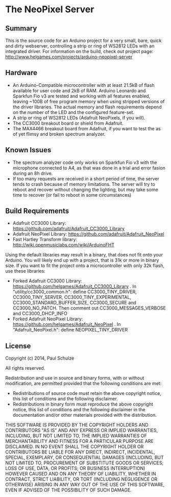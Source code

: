 The NeoPixel Server
===================

## Summary
This is the source code for an Arduino project for a very small, bare, quick and dirty webserver, controlling
a strip or ring of WS2812 LEDs with an integrated driver. For information on the build, check out project page: http://www.helgames.com/projects/arduino-neopixel-server

## Hardware
* An Arduino-Compatible microcontroller with at least 21.5kB of flash available for user code and 2kB of RAM. Arduino Leonardo and Sparkfun Fio v3 are tested and working with all features enabled, leaving ~100B of free program memory when using stripped versions of the driver libraries. The actual memory and flash requirements depend on the number of the LED and the configured feature-set.
* A strip or ring of WS2812 LEDs (Adafruit NeoPixels, if you will).
* The CC3000 breakout board or shield from Adafruit.
* The MAX4466 breakout board from Adafruit, if you want to test the as of yet flimsy and broken spectrum analyzer.

## Known Issues
* The spectrum analyzer code only works on Sparkfun Fio v3 with the microphone connected to A4, as that was done in a trial and error fasion during an 8h drive.
* If too many requests are received in a short period of time, the server tends to crash because of memory limitations. The server will try to reboot and recover without changing the lighting, but may take some time to recover (or fail to reboot in some circumstances)

## Build Requirements
* Adafruit CC3000 Library: https://github.com/adafruit/Adafruit_CC3000_Library
* Adafruit NeoPixel Library: https://github.com/adafruit/Adafruit_NeoPixel
* Fast Hartley Transform library: http://wiki.openmusiclabs.com/wiki/ArduinoFHT

Using the default libraries may result in a binary, that does not fit onto your Arduino. You will
likely end up with a project, that is 31k or more in binary size. If you want to fit the project
onto a microcontroller with only 32k flash, use these libraries:
* Forked Adafruit CC3000 Library: https://github.com/helgames/Adafruit_CC3000_Library . In "utility/cc3000_common.h": define CC3000_TINY_DRIVER, CC3000_TINY_SERVER, CC3000_TINY_EXPERIMENTAL, CC3000_STANDARD_BUFFER_SIZE, CC3000_SECURE and CC3000_NO_PATCH. Then comment out CC3000_MESSAGES_VERBOSE and CC3000_DHCP_INFO
* Forked Adafruit NeoPixel Library: https://github.com/helgames/Adafruit_NeoPixel . In "Adafruit_NeoPixel.h": define NEOPIXEL_TINY_DRIVER

## License
Copyright (c) 2014, Paul Schulze

All rights reserved.

Redistribution and use in source and binary forms, with or without modification,
are permitted provided that the following conditions are met:

* Redistributions of source code must retain the above copyright notice,
  this list of conditions and the following disclaimer.
* Redistributions in binary form must reproduce the above copyright notice,
  this list of conditions and the following disclaimer in the documentation
  and/or other materials provided with the distribution.

THIS SOFTWARE IS PROVIDED BY THE COPYRIGHT HOLDERS AND CONTRIBUTORS "AS IS"
AND ANY EXPRESS OR IMPLIED WARRANTIES, INCLUDING, BUT NOT LIMITED TO, THE IMPLIED
WARRANTIES OF MERCHANTABILITY AND FITNESS FOR A PARTICULAR PURPOSE ARE DISCLAIMED.
IN NO EVENT SHALL THE COPYRIGHT HOLDER OR CONTRIBUTORS BE LIABLE FOR ANY DIRECT,
INDIRECT, INCIDENTAL, SPECIAL, EXEMPLARY, OR CONSEQUENTIAL DAMAGES (INCLUDING, BUT
NOT LIMITED TO, PROCUREMENT OF SUBSTITUTE GOODS OR SERVICES; LOSS OF USE, DATA,
OR PROFITS; OR BUSINESS INTERRUPTION) HOWEVER CAUSED AND ON ANY THEORY OF LIABILITY,
WHETHER IN CONTRACT, STRICT LIABILITY, OR TORT (INCLUDING NEGLIGENCE OR OTHERWISE)
ARISING IN ANY WAY OUT OF THE USE OF THIS SOFTWARE, EVEN IF ADVISED OF THE POSSIBILITY
OF SUCH DAMAGE.
